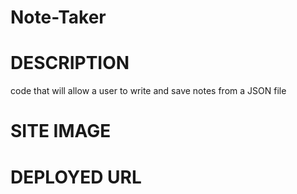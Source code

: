 # Note-Taker

# DESCRIPTION
code that will allow a user to write and save notes from a JSON file

# SITE IMAGE

# DEPLOYED URL